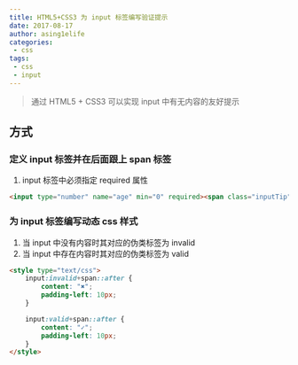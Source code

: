 ```yaml
---
title: HTML5+CSS3 为 input 标签编写验证提示
date: 2017-08-17
author: asing1elife
categories:
 - css
tags:
 - css
 - input
---
```

> 通过 HTML5 + CSS3 可以实现 input 中有无内容的友好提示  

## 方式
### 定义 input 标签并在后面跟上 span 标签
1. input 标签中必须指定 required 属性

```html
<input type="number" name="age" min="0" required><span class="inputTip"></span>
```

### 为 input 标签编写动态 css 样式
1. 当 input 中没有内容时其对应的伪类标签为 invalid
2. 当 input 中存在内容时其对应的伪类标签为 valid

```html
<style type="text/css">
	input:invalid+span::after {
		content: "✖";
		padding-left: 10px;
	}

	input:valid+span::after {
		content: "✓";
		padding-left: 10px;
	}
</style>
```